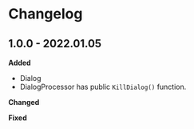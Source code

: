 # Changelog

## 1.0.0 - 2022.01.05

**Added**

* Dialog
* DialogProcessor has public `KillDialog()` function.

**Changed**

**Fixed**
